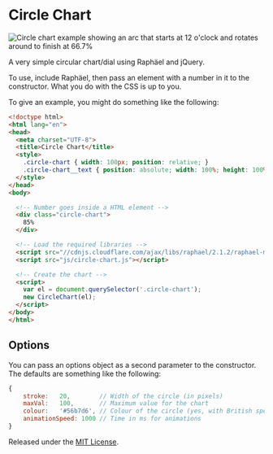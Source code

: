 # Circle Chart

![Circle chart example showing an arc that starts at 12 o'clock and rotates around to finish at 66.7%](http://f.cl.ly/items/073H360N0K3R1S3w2M35/circle-chart-example.png)

A very simple circular chart/dial using Raphäel and jQuery.

To use, include Raphäel, then pass an element with a number in it to the constructor. What you do with the CSS is up to you.

To give an example, you might do something like the following:

```html
<!doctype html>
<html lang="en">
<head>
  <meta charset="UTF-8">
  <title>Circle Chart</title>
  <style>
    .circle-chart { width: 100px; position: relative; }
    .circle-chart__text { position: absolute; width: 100%; height: 100%; text-align: center; left: 0; top: 0; line-height: 4; font-family: sans-serif; }
  </style>
</head>
<body>

  <!-- Number goes inside a HTML element -->
  <div class="circle-chart">
    85%
  </div>

  <!-- Load the required libraries -->
  <script src="//cdnjs.cloudflare.com/ajax/libs/raphael/2.1.2/raphael-min.js"></script>
  <script src="js/circle-chart.js"></script>

  <!-- Create the chart -->
  <script>
    var el = document.querySelector('.circle-chart');
    new CircleChart(el);
  </script>
</body>
</html>
```

## Options

You can pass an options object as a second parameter to the constructor. The defaults are something like the following:

```javascript
{
    stroke:   20,        // Width of the circle (in pixels)
    maxVal:   100,       // Maximum value for the chart
    colour:   '#56b7d6', // Colour of the circle (yes, with British spelling)
    animationSpeed: 1000 // Time in ms for animations
}
```

Released under the [MIT License](http://opensource.org/licenses/MIT).